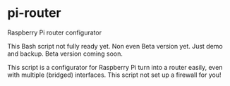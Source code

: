 # pi-router
Raspberry Pi router configurator

This Bash script not fully ready yet. Non even Beta version yet. Just demo and backup.
Beta version coming soon.

This script is a configurator for Raspberry Pi turn into a router easily, even with multiple (bridged) interfaces.
This script not set up a firewall for you!
